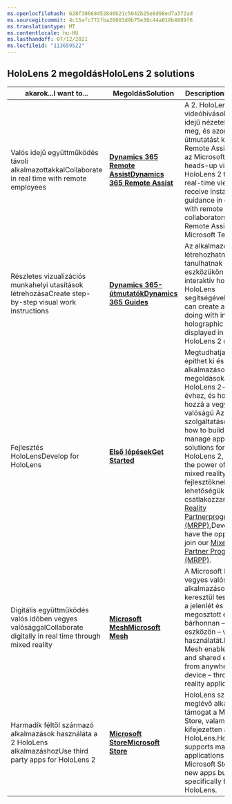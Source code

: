 ```yaml
---
ms.openlocfilehash: 628f30668452846b21c5042b25e8d98ed7a372ad
ms.sourcegitcommit: 4c15afc772fba26683d9b75e38c44a018b4889f6
ms.translationtype: MT
ms.contentlocale: hu-HU
ms.lasthandoff: 07/12/2021
ms.locfileid: "113659522"
---
```

## <a name="hololens-2-solutions"></a><span data-ttu-id="f8f04-101">HoloLens 2 megoldás</span><span class="sxs-lookup"><span data-stu-id="f8f04-101">HoloLens 2 solutions</span></span>

| <span data-ttu-id="f8f04-102">akarok...</span><span class="sxs-lookup"><span data-stu-id="f8f04-102">I want to...</span></span> | <span data-ttu-id="f8f04-103">Megoldás</span><span class="sxs-lookup"><span data-stu-id="f8f04-103">Solution</span></span> | <span data-ttu-id="f8f04-104">Description</span><span class="sxs-lookup"><span data-stu-id="f8f04-104">Description</span></span> |  
|---------| ------------|------------|
| <span data-ttu-id="f8f04-105">Valós idejű együttműködés távoli alkalmazottakkal</span><span class="sxs-lookup"><span data-stu-id="f8f04-105">Collaborate in real time with remote employees</span></span> | [<span data-ttu-id="f8f04-106">**Dynamics 365 Remote Assist**</span><span class="sxs-lookup"><span data-stu-id="f8f04-106">**Dynamics 365 Remote Assist**</span></span>](https://dynamics.microsoft.com/mixed-reality/remote-assist/) | <span data-ttu-id="f8f04-107">A 2. HoloLens felvezető videóhívásokkal valós idejű nézeteket oszthat meg, és azonnali útmutatást kaphat a Remote Assistet vagy az Microsoft Teams.</span><span class="sxs-lookup"><span data-stu-id="f8f04-107">Use heads-up video calls on HoloLens 2 to share real-time views and receive instant guidance in context with remote collaborators who use Remote Assist or Microsoft Teams.</span></span> | 
| <span data-ttu-id="f8f04-108">Részletes vizualizációs munkahelyi utasítások létrehozása</span><span class="sxs-lookup"><span data-stu-id="f8f04-108">Create step-by-step visual work instructions</span></span> | [<span data-ttu-id="f8f04-109">**Dynamics 365-útmutatók**</span><span class="sxs-lookup"><span data-stu-id="f8f04-109">**Dynamics 365 Guides**</span></span>](https://dynamics.microsoft.com/mixed-reality/guides/capabilities/) | <span data-ttu-id="f8f04-110">Az alkalmazottak létrehozhatnak és tanulhatnak a két eszközükön megjelenő interaktív holografikus HoloLens segítségével.</span><span class="sxs-lookup"><span data-stu-id="f8f04-110">Employees can create and learn by doing with interactive holographic instructions displayed in their HoloLens 2 devices.</span></span> |
| <span data-ttu-id="f8f04-111">Fejlesztés HoloLens</span><span class="sxs-lookup"><span data-stu-id="f8f04-111">Develop for HoloLens</span></span> | [<span data-ttu-id="f8f04-112">**Első lépések**</span><span class="sxs-lookup"><span data-stu-id="f8f04-112">**Get Started**</span></span>](/windows/mixed-reality/develop/development?tabs=unity) | <span data-ttu-id="f8f04-113">Megtudhatja, hogyan építhet ki és kezelhet alkalmazásokat és megoldásokat a HoloLens 2- és 2-es évhez, és hogyan férhet hozzá a vegyes valóságú Azure-szolgáltatásokhoz.</span><span class="sxs-lookup"><span data-stu-id="f8f04-113">Learn how to build and manage apps and solutions for the HoloLens 2, accessing the power of Azure mixed reality services.</span></span> <span data-ttu-id="f8f04-114">A fejlesztőknek arra is lehetőségük van, hogy csatlakozzanak [Mixed Reality Partnerprogramunkhoz (MRPP).](https://www.microsoft.com/hololens/mrpp)</span><span class="sxs-lookup"><span data-stu-id="f8f04-114">Developers also have the opportunity to join our [Mixed Reality Partner Program (MRPP)](https://www.microsoft.com/hololens/mrpp).</span></span> |
| <span data-ttu-id="f8f04-115">Digitális együttműködés valós időben vegyes valósággal</span><span class="sxs-lookup"><span data-stu-id="f8f04-115">Collaborate digitally in real time through mixed reality</span></span> | [<span data-ttu-id="f8f04-116">**Microsoft Mesh**</span><span class="sxs-lookup"><span data-stu-id="f8f04-116">**Microsoft Mesh**</span></span>](https://www.microsoft.com/mesh) | <span data-ttu-id="f8f04-117">A Microsoft Mesh vegyes valóságú alkalmazásokon keresztül teszi lehetővé a jelenlét és a megosztott élmények bárhonnan – bármilyen eszközön – való használatát.</span><span class="sxs-lookup"><span data-stu-id="f8f04-117">Microsoft Mesh enables presence and shared experiences from anywhere – on any device – through mixed reality applications.</span></span> |
| <span data-ttu-id="f8f04-118">Harmadik féltől származó alkalmazások használata a 2 HoloLens alkalmazáshoz</span><span class="sxs-lookup"><span data-stu-id="f8f04-118">Use third party apps for HoloLens 2</span></span> | [<span data-ttu-id="f8f04-119">**Microsoft Store**</span><span class="sxs-lookup"><span data-stu-id="f8f04-119">**Microsoft Store**</span></span>](../holographic-store-apps.md) | <span data-ttu-id="f8f04-120">HoloLens számos meglévő alkalmazást támogat a Microsoft Store, valamint a kifejezetten a HoloLens.</span><span class="sxs-lookup"><span data-stu-id="f8f04-120">HoloLens supports many existing applications from the Microsoft Store, and new apps built specifically for HoloLens.</span></span>
